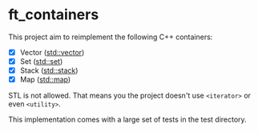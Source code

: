 # ft_containers
This project aim to reimplement the following C++ containers:
- [x] Vector ([std::vector])
- [x] Set ([std::set])
- [x] Stack ([std::stack])
- [x] Map ([std::map])

STL is not allowed. That means you the project doesn't use `<iterator>` or even `<utility>`.

This implementation comes with a large set of tests in the test directory.

[std::vector]: http://www.cplusplus.com/reference/vector/vector
[std::stack]: http://www.cplusplus.com/reference/stack/stack
[std::map]: http://www.cplusplus.com/reference/map/map
[std::set]: http://www.cplusplus.com/reference/set/set
